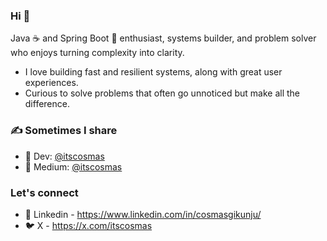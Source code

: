 ### Hi 👋

Java ☕️ and Spring Boot 🍃 enthusiast, systems builder, and problem solver who enjoys turning complexity into clarity.

- I love building fast and resilient systems, along with great user experiences.
- Curious to solve problems that often go unnoticed but make all the difference.

<!--
**ItsCosmas/ItsCosmas** is a ✨ _special_ ✨ repository because its `README.md` (this file) appears on your GitHub profile.
-->
### ✍️ Sometimes I share
- 📖 Dev: [@itscosmas](https://dev.to/itscosmas)
- 📖 Medium: [@itscosmas](https://medium.com/@itscosmas)

### Let's connect
- 💼 Linkedin - https://www.linkedin.com/in/cosmasgikunju/
- 🐦 X - https://x.com/itscosmas
